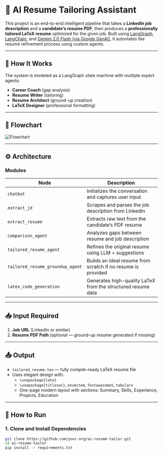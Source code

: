 # 🤖 AI Resume Tailoring Assistant

This project is an end-to-end intelligent pipeline that takes a **LinkedIn job description** and a **candidate’s resume PDF**, then produces a **professionally tailored LaTeX resume** optimized for the given job. Built using [LangGraph](https://python.langchain.com/docs/langgraph/), [LangChain](https://www.langchain.com/), and [Gemini 2.0 Flash (via Google GenAI)](https://ai.google.dev/), it automates the resume refinement process using custom agents.

---

## 🧠 How It Works

The system is modeled as a LangGraph state machine with multiple expert agents:
- **Career Coach** (gap analysis)
- **Resume Writer** (tailoring)
- **Resume Architect** (ground-up creation)
- **LaTeX Designer** (professional formatting)

---

## 🔁 Flowchart

![Flowchart](./ChatGPT%20Image%20Jun%2021,%202025,%2006_08_46%20PM.png)

---

## ⚙️ Architecture

### Modules

| Node | Description |
|------|-------------|
| `chatbot` | Initializes the conversation and captures user input |
| `extract_jd` | Scrapes and parses the job description from LinkedIn |
| `extract_resume` | Extracts raw text from the candidate’s PDF resume |
| `comparison_agent` | Analyzes gaps between resume and job description |
| `tailored_resume_agent` | Refines the original resume using LLM + suggestions |
| `tailored_resume_groundup_agent` | Builds an ideal resume from scratch if no resume is provided |
| `latex_code_generation` | Generates high-quality LaTeX from the structured resume data |

---

## 📥 Input Required

1. **Job URL** (LinkedIn or similar)
2. **Resume PDF Path** (optional — ground-up resume generated if missing)

---

## 📤 Output

- `tailored_resume.tex` — fully compile-ready LaTeX resume file
- Uses elegant design with:
  - `\usepackage{lato}`
  - `\usepackage{titlesec}`, `enumitem`, `fontawesome5`, `tabularx`
  - One-page modern layout with sections: Summary, Skills, Experience, Projects, Education

---

## 🧪 How to Run

### 1. Clone and Install Dependencies

```bash
git clone https://github.com/your-org/ai-resume-tailor.git
cd ai-resume-tailor
pip install -r requirements.txt
